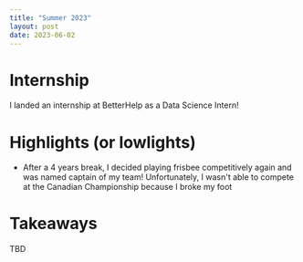 ```yaml
---
title: "Summer 2023"
layout: post 
date: 2023-06-02
---
```


# Internship

I landed an internship at BetterHelp as a Data Science Intern!

# Highlights (or lowlights)

- After a 4 years break, I decided playing frisbee competitively again and 
  was named captain of my team! Unfortunately, I wasn't able to compete 
  at the Canadian Championship because I broke my foot

# Takeaways

TBD
